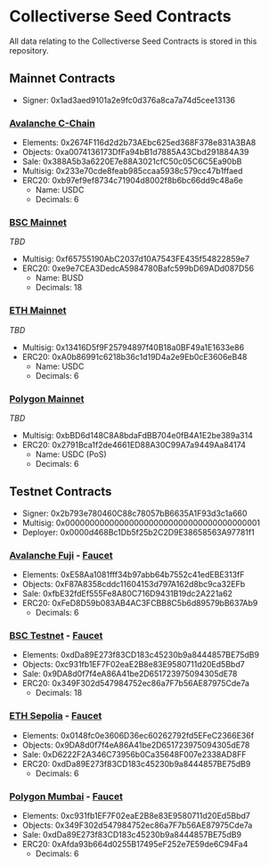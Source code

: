 # **Collectiverse Seed Contracts**
All data relating to the Collectiverse Seed Contracts is stored in this repository.

## **Mainnet Contracts**
- Signer:   0x1ad3aed9101a2e9fc0d376a8ca7a74d5cee13136 

### [Avalanche C-Chain](https://snowtrace.io)
- Elements: 0x2674F116d2d2b73AEbc625ed368F378e831A3BA8
- Objects:  0xa0074136173DfFa94bB1d7885A43Cbd291884A39
- Sale:     0x388A5b3a6220E7e88A3021cfC50c05C6C5Ea90bB
- Multisig: 0x233e70cde8feab985ccaa5938c579cc47b1ffaed
- ERC20:    0xb97ef9ef8734c71904d8002f8b6bc66dd9c48a6e
  - Name:     USDC
  - Decimals: 6

### [BSC Mainnet](https://bscscan.com)
*TBD*
- Multisig: 0xf65755190AbC2037d10A7543FE435f54822859e7
- ERC20:    0xe9e7CEA3DedcA5984780Bafc599bD69ADd087D56
  - Name:     BUSD
  - Decimals: 18

### [ETH Mainnet](https://etherscan.io)
*TBD*
- Multisig: 0x13416D5f9F25794897f40B18a0BF49a1E1633e86
- ERC20:    0xA0b86991c6218b36c1d19D4a2e9Eb0cE3606eB48
  - Name:     USDC
  - Decimals: 6

### [Polygon Mainnet](https://polygonscan.com)
*TBD*
- Multisig: 0xbBD6d148C8A8bdaFdBB704e0fB4A1E2be389a314
- ERC20:    0x2791Bca1f2de4661ED88A30C99A7a9449Aa84174
  - Name:     USDC (PoS)
  - Decimals: 6


## **Testnet Contracts**
- Signer:   0x2b793e780460C88c78057bB6635A1F93d3c1a660
- Multisig: 0x0000000000000000000000000000000000000001
- Deployer: 0x0000d468Bc1Db5f25b2C2D9E38658563A97781f1

### [Avalanche Fuji](https://testnet.snowtrace.io) - [Faucet](https://faucet.avax-test.network)
- Elements: 0xE58Aa1081fff34b97abb64b7552c41edEBE313fF
- Objects:  0xF87A8358cddc11604153d797A162d8bc9ca32EFb
- Sale:     0xfbE32fdEf555Fe8A80C716D9431B19dc2A221a62
- ERC20:    0xFeD8D59b083AB4AC3FCBB8C5b6d89579bB637Ab9
  - Decimals: 6

### [BSC Testnet](https://testnet.bscscan.com) - [Faucet](https://testnet.binance.org/faucet-smart)
- Elements: 0xdDa89E273f83CD183c45230b9a8444857BE75dB9
- Objects:  0xc931fb1EF7F02eaE2B8e83E9580711d20Ed5Bbd7
- Sale:     0x9DA8d0f7f4eA86A41be2D651723975094305dE78
- ERC20:    0x349F302d547984752ec86a7F7b56AE87975Cde7a
  - Decimals: 18

### [ETH Sepolia](https://sepolia.etherscan.io) - [Faucet](https://faucet.sepolia.dev/)
- Elements: 0x0148fc0e3606D36ec60262792fd5EFeC2366E36f
- Objects:  0x9DA8d0f7f4eA86A41be2D651723975094305dE78
- Sale:     0xD6222F2A346C73956b0Ca35648F007e2338AD8FF
- ERC20:    0xdDa89E273f83CD183c45230b9a8444857BE75dB9
  - Decimals: 6

### [Polygon Mumbai](https://mumbai.polygonscan.com) - [Faucet](https://faucet.polygon.technology/)
- Elements: 0xc931fb1EF7F02eaE2B8e83E9580711d20Ed5Bbd7
- Objects:  0x349F302d547984752ec86a7F7b56AE87975Cde7a
- Sale:     0xdDa89E273f83CD183c45230b9a8444857BE75dB9
- ERC20:    0xAfda93b664d0255B17495eF252e7E59de6C94Fa4
  - Decimals: 6
